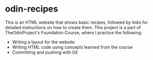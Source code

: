 # odin-recipes
This is an HTML website that shows basic recipes, followed by links for detailed instructions on how to create them.
This project is a part of TheOdinProject's Foundation Course, where I practice the following:
- Writing a layout for the website
- Writing HTML code using concepts learned from the course
- Committing and pushing with Git
